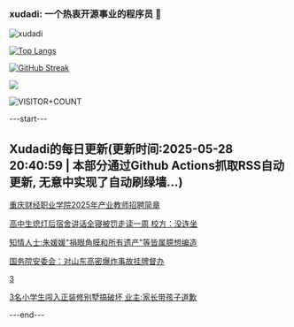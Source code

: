 ### xudadi: 一个热衷开源事业的程序员 👋

![xudadi](https://github-readme-stats-git-masterorgs-github-readme-stats-team.vercel.app/api?username=xudadi)

[![Top Langs](https://github-readme-stats.vercel.app/api/top-langs/?username=xudadi)](https://github.com/anuraghazra/github-readme-stats)

[![GitHub Streak](https://streak-stats.demolab.com?user=xudadi&locale=zh_Hans)](https://git.io/streak-stats)

![](https://raw.githubusercontent.com/xudadi/xudadi/main/assets/github-contribution-grid-snake.svg)

![VISITOR+COUNT](https://komarev.com/ghpvc/?username=xudadi&label=VISITOR+COUNT)


---start---

## Xudadi的每日更新(更新时间:2025-05-28 20:40:59 | 本部分通过Github Actions抓取RSS自动更新, 无意中实现了自动刷绿墙...)

[重庆财经职业学院2025年产业教师招聘简章](https://www.gongkaoleida.com/article/2423986)

[高中生熄灯后宿舍讲话全寝被罚走读一周 校方：没连坐](https://m.163.com/news/article/K0LHNKU5051492T3.html)

[知情人士:朱媛媛"捐眼角膜和所有遗产"等皆属臆想编造](https://m.163.com/news/article/K0LUG8850001899O.html)

[国务院安委会：对山东高密爆炸事故挂牌督办](https://m.163.com/news/article/K0LSNA0Q0001899O.html)

[3](https://m.163.com/touch/news/sub/domestic)

[3名小学生闯入正装修别墅搞破坏 业主:家长带孩子道歉](https://m.163.com/news/article/K0LPMBE0051492T3.html)

---end---
